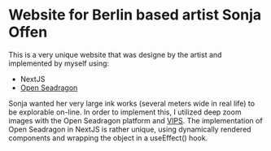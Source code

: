 # Website for Berlin based artist Sonja Offen
This is a very unique website that was designe by the artist and implemented by myself using:
- NextJS
- [Open Seadragon](openseadragon.github.io/)

Sonja wanted her very large ink works (several meters wide in real life) to be explorable on-line.
In order to implement this, I utilized deep zoom images with the Open Seadragon platform and [VIPS](https://www.libvips.org/). 
The implementation of Open Seadragon in NextJS is rather unique, using dynamically rendered components and wrapping the object in a useEffect() hook.

